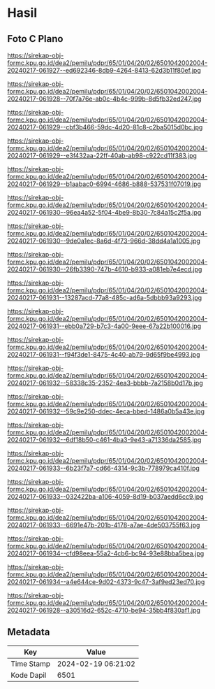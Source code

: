 # Hasil

## Foto C Plano

https://sirekap-obj-formc.kpu.go.id/dea2/pemilu/pdpr/65/01/04/20/02/6501042002004-20240217-061927--ed692346-8db9-4264-8413-62d3b11f80ef.jpg

https://sirekap-obj-formc.kpu.go.id/dea2/pemilu/pdpr/65/01/04/20/02/6501042002004-20240217-061928--70f7a76e-ab0c-4b4c-999b-8d5fb32ed247.jpg

https://sirekap-obj-formc.kpu.go.id/dea2/pemilu/pdpr/65/01/04/20/02/6501042002004-20240217-061929--cbf3b466-59dc-4d20-81c8-c2ba5015d0bc.jpg

https://sirekap-obj-formc.kpu.go.id/dea2/pemilu/pdpr/65/01/04/20/02/6501042002004-20240217-061929--e3f432aa-22ff-40ab-ab98-c922cd11f383.jpg

https://sirekap-obj-formc.kpu.go.id/dea2/pemilu/pdpr/65/01/04/20/02/6501042002004-20240217-061929--b1aabac0-6994-4686-b888-537531f07019.jpg

https://sirekap-obj-formc.kpu.go.id/dea2/pemilu/pdpr/65/01/04/20/02/6501042002004-20240217-061930--96ea4a52-5f04-4be9-8b30-7c84a15c2f5a.jpg

https://sirekap-obj-formc.kpu.go.id/dea2/pemilu/pdpr/65/01/04/20/02/6501042002004-20240217-061930--9de0a1ec-8a6d-4f73-966d-38dd4a1a1005.jpg

https://sirekap-obj-formc.kpu.go.id/dea2/pemilu/pdpr/65/01/04/20/02/6501042002004-20240217-061930--26fb3390-747b-4610-b933-a081eb7e4ecd.jpg

https://sirekap-obj-formc.kpu.go.id/dea2/pemilu/pdpr/65/01/04/20/02/6501042002004-20240217-061931--13287acd-77a8-485c-ad6a-5dbbb93a9293.jpg

https://sirekap-obj-formc.kpu.go.id/dea2/pemilu/pdpr/65/01/04/20/02/6501042002004-20240217-061931--ebb0a729-b7c3-4a00-9eee-67a22b100016.jpg

https://sirekap-obj-formc.kpu.go.id/dea2/pemilu/pdpr/65/01/04/20/02/6501042002004-20240217-061931--f94f3de1-8475-4c40-ab79-9d65f9be4993.jpg

https://sirekap-obj-formc.kpu.go.id/dea2/pemilu/pdpr/65/01/04/20/02/6501042002004-20240217-061932--58338c35-2352-4ea3-bbbb-7a2158b0d17b.jpg

https://sirekap-obj-formc.kpu.go.id/dea2/pemilu/pdpr/65/01/04/20/02/6501042002004-20240217-061932--59c9e250-ddec-4eca-bbed-1486a0b5a43e.jpg

https://sirekap-obj-formc.kpu.go.id/dea2/pemilu/pdpr/65/01/04/20/02/6501042002004-20240217-061932--6df18b50-c461-4ba3-9e43-a71336da2585.jpg

https://sirekap-obj-formc.kpu.go.id/dea2/pemilu/pdpr/65/01/04/20/02/6501042002004-20240217-061933--6b23f7a7-cd66-4314-9c3b-778979ca410f.jpg

https://sirekap-obj-formc.kpu.go.id/dea2/pemilu/pdpr/65/01/04/20/02/6501042002004-20240217-061933--032422ba-a106-4059-8d19-b037aedd6cc9.jpg

https://sirekap-obj-formc.kpu.go.id/dea2/pemilu/pdpr/65/01/04/20/02/6501042002004-20240217-061933--6691e47b-201b-4178-a7ae-4de503755f63.jpg

https://sirekap-obj-formc.kpu.go.id/dea2/pemilu/pdpr/65/01/04/20/02/6501042002004-20240217-061934--cfd98eea-55a2-4cb6-bc94-93e88bba5bea.jpg

https://sirekap-obj-formc.kpu.go.id/dea2/pemilu/pdpr/65/01/04/20/02/6501042002004-20240217-061934--a4e644ce-9d02-4373-9c47-3af9ed23ed70.jpg

https://sirekap-obj-formc.kpu.go.id/dea2/pemilu/pdpr/65/01/04/20/02/6501042002004-20240217-061928--a30516d2-652c-4710-be94-35bb4f830af1.jpg


## Metadata

| Key        | Value               |
| ---------- | ------------------- |
| Time Stamp | 2024-02-19 06:21:02 |
| Kode Dapil | 6501                |



